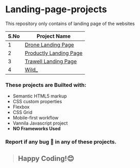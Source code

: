 # Landing-page-projects
This repository only contains of landing page of the websites

| S.No  | Project Name |
| ---   | -----------  |
|  1    | [Drone Landing Page](https://github.com/Dinesh1042/Landing-page-projects/tree/main/Drone%20Landing%20Page) |  
|  2    | [Productly Landing Page](https://github.com/Dinesh1042/Landing-page-projects/tree/main/Productly)  |
|  3    | [Trawell Landing Page](https://github.com/Dinesh1042/Landing-page-projects/tree/main/Trawell)  |
|  4    | [Wild_](https://github.com/Dinesh1042/Landing-page-projects/tree/main/Wild_)   |


### These projects are Builted with:

- Semantic HTML5 markup
- CSS custom properties
- Flexbox
- CSS Grid
- Mobile-first workflow
- Vannila Javascript project
- **NO Frameworks Used**

### Report if any bug 🐛 in any of these projects.

> ## Happy Coding!😊
